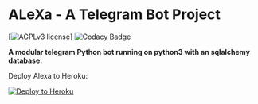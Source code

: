 # ALeXa - A Telegram Bot Project

[![AGPLv3 license](https://img.shields.io/badge/License-AGPLv3-red.svg)]
[![Codacy Badge](https://api.codacy.com/project/badge/Grade/6070b197c3644c03bb3f0ec79d641675)](https://app.codacy.com/manual/Ayush1311/RealAlexaBot?utm_source=github.com&utm_medium=referral&utm_content=Ayush1311/MissAlexaRobot&utm_campaign=Badge_Grade_Dashboard)

**A modular telegram Python bot running on python3 with an sqlalchemy
database.**

Deploy Alexa to Heroku:

<p align="left"><a href="https://heroku.com/deploy?template=https://github.com/MissAlexaRobot/MissAlexaRobot/tree/stable"> <img src="https://www.herokucdn.com/deploy/button.svg" alt="Deploy to Heroku" /></a></p>
